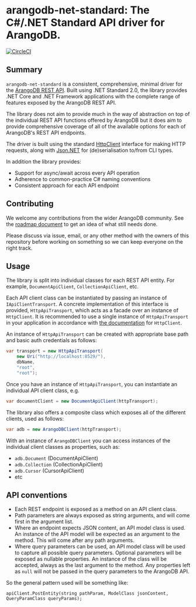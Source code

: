 # arangodb-net-standard: The C#/.NET Standard API driver for ArangoDB.

[![CircleCI](https://circleci.com/gh/Actify-Inc/arangodb-net-standard.svg?style=svg)](https://circleci.com/gh/Actify-Inc/arangodb-net-standard)

## Summary

`arangodb-net-standard` is a consistent, comprehensive, minimal driver for the [ArangoDB REST API](https://www.arangodb.com/docs/stable/http/). Built using .NET Standard 2.0, the library provides .NET Core and .NET Framework applications with the complete range of features exposed by the ArangoDB REST API.

The library does not aim to provide much in the way of abstraction on top of the individual REST API functions offered by ArangoDB but it does aim to provide comprehensive coverage of all of the available options for each of ArangoDB's REST API endpoints.

The driver is built using the standard [HttpClient](https://docs.microsoft.com/en-us/dotnet/api/system.net.http.httpclient?view=netstandard-2.0) interface for making HTTP requests, along with [Json.NET](https://www.newtonsoft.com/json) for (de)serialisation to/from CLI types.

In addition the library provides:

- Support for async/await across every API operation
- Adherence to common-practice C# naming conventions
- Consistent approach for each API endpoint

## Contributing

We welcome any contributions from the wider ArangoDB community. See the [roadmap document](project/roadmap.md) to get an idea of what still needs done. 

Please discuss via issue, email, or any other method with the owners of this repository before working on something so we can keep everyone on the right track.

## Usage

The library  is split into individual classes for each REST API entity.  For example, `DocumentApiClient`, `CollectionApiClient`, etc.  

Each API client class can be instantiated by passing an instance of `IApiClientTransport`. A concrete implementation of this interface is provided, `HttpApiTransport`, which acts as a facade over an instance of `HttpClient`. It is recommended to use a single instance of `HttpApiTransport` in your application in accordance with [the documentation](https://docs.microsoft.com/en-us/dotnet/api/system.net.http.httpclient?view=netframework-4.8#remarks) for `HttpClient`.

An instance of `HttpApiTransport` can be created with appropriate base path and basic auth credentials as follows:

```csharp
var transport = new HttpApiTransport(
    new Uri("http://localhost:8529/"),
    dbName,
    "root",
    "root");
```

Once you have an instance of `HttpApiTransport`, you can instantiate an individual API client class, e.g.

```csharp
var documentClient = new DocumentApiClient(httpTransport);
```

The library also offers a composite class which exposes all of the different clients, used as follows:

```csharp
var adb = new ArangoDBClient(httpTransport);
```

With an instance of `ArangoDBClient` you can access instances of the individual client classes as properties, such as:

- `adb.Document` (DocumentApiClient)
- `adb.Collection` (CollectionApiClient)
- `adb.Cursor` (CursorApiClient)
- etc

## API conventions

- Each REST endpoint is exposed as a method on an API client class.
- Path parameters are always exposed as string arguments, and will come first in the argument list.
- Where an endpoint expects JSON content, an API model class is used. An instance of the API model will be expected as an argument to the method. This will come after any path arguments.
- Where query parameters can be used, an API model class will be used to capture all possible query parameters. Optional parameters will be exposed as nullable properties. An instance of the class will be accepted, always as the last argument to the method. Any properties left as `null` will not be passed in the query parameters to the ArangoDB API.

So the general pattern used will be something like:

```
apiClient.PostEntity(string pathParam, ModelClass jsonContent, QueryParamClass queryParams);
```